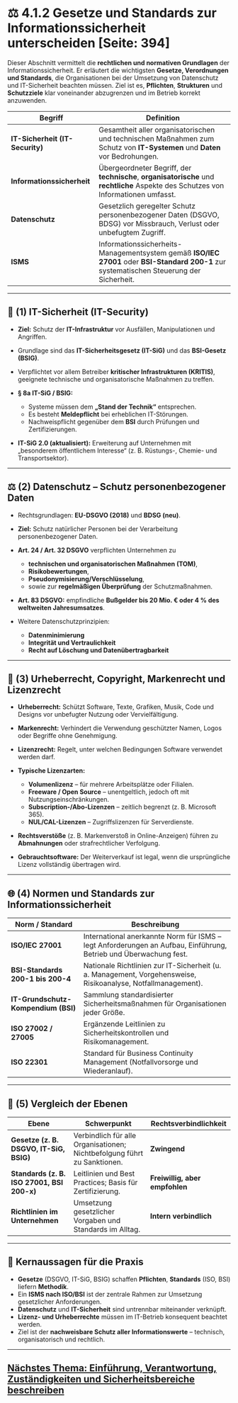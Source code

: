 # ⚖️ 4.1.2 Gesetze und Standards zur Informationssicherheit unterscheiden [Seite: 394]

Dieser Abschnitt vermittelt die **rechtlichen und normativen Grundlagen** der Informationssicherheit. Er erläutert die wichtigsten **Gesetze, Verordnungen und Standards**, die Organisationen bei der Umsetzung von Datenschutz und IT-Sicherheit beachten müssen. Ziel ist es, **Pflichten**, **Strukturen** und **Schutzziele** klar voneinander abzugrenzen und im Betrieb korrekt anzuwenden. 

| Begriff                         | Definition                                                                                                                                 |
| ------------------------------- | ------------------------------------------------------------------------------------------------------------------------------------------ |
| **IT-Sicherheit (IT-Security)** | Gesamtheit aller organisatorischen und technischen Maßnahmen zum Schutz von **IT-Systemen** und **Daten** vor Bedrohungen.                 |
| **Informationssicherheit**      | Übergeordneter Begriff, der **technische**, **organisatorische** und **rechtliche** Aspekte des Schutzes von Informationen umfasst.        |
| **Datenschutz**                 | Gesetzlich geregelter Schutz personenbezogener Daten (DSGVO, BDSG) vor Missbrauch, Verlust oder unbefugtem Zugriff.                        |
| **ISMS**                        | Informationssicherheits-Managementsystem gemäß **ISO/IEC 27001** oder **BSI-Standard 200-1** zur systematischen Steuerung der Sicherheit.  |

---

## 🧭 (1) IT-Sicherheit (IT-Security)

* **Ziel:** Schutz der **IT-Infrastruktur** vor Ausfällen, Manipulationen und Angriffen.
* Grundlage sind das **IT-Sicherheitsgesetz (IT-SiG)** und das **BSI-Gesetz (BSIG)**. 
* Verpflichtet vor allem Betreiber **kritischer Infrastrukturen (KRITIS)**, geeignete technische und organisatorische Maßnahmen zu treffen.
* **§ 8a IT-SiG / BSIG:**

  * Systeme müssen dem **„Stand der Technik“** entsprechen.
  * Es besteht **Meldepflicht** bei erheblichen IT-Störungen.
  * Nachweispflicht gegenüber dem **BSI** durch Prüfungen und Zertifizierungen. 
* **IT-SiG 2.0 (aktualisiert):** Erweiterung auf Unternehmen mit „besonderem öffentlichem Interesse“ (z. B. Rüstungs-, Chemie- und Transportsektor). 

---

## ⚖️ (2) Datenschutz – Schutz personenbezogener Daten

* Rechtsgrundlagen: **EU-DSGVO (2018)** und **BDSG (neu)**. 
* **Ziel:** Schutz natürlicher Personen bei der Verarbeitung personenbezogener Daten.
* **Art. 24 / Art. 32 DSGVO** verpflichten Unternehmen zu

  * **technischen und organisatorischen Maßnahmen (TOM)**,
  * **Risikobewertungen**,
  * **Pseudonymisierung/Verschlüsselung**,
  * sowie zur **regelmäßigen Überprüfung** der Schutzmaßnahmen. 
* **Art. 83 DSGVO:** empfindliche **Bußgelder bis 20 Mio. € oder 4 % des weltweiten Jahresumsatzes**.
* Weitere Datenschutzprinzipien:

  * **Datenminimierung**
  * **Integrität und Vertraulichkeit**
  * **Recht auf Löschung und Datenübertragbarkeit**

---

## 🧱 (3) Urheberrecht, Copyright, Markenrecht und Lizenzrecht

* **Urheberrecht:** Schützt Software, Texte, Grafiken, Musik, Code und Designs vor unbefugter Nutzung oder Vervielfältigung.
* **Markenrecht:** Verhindert die Verwendung geschützter Namen, Logos oder Begriffe ohne Genehmigung.
* **Lizenzrecht:** Regelt, unter welchen Bedingungen Software verwendet werden darf. 
* **Typische Lizenzarten:**

  * **Volumenlizenz** – für mehrere Arbeitsplätze oder Filialen.
  * **Freeware / Open Source** – unentgeltlich, jedoch oft mit Nutzungseinschränkungen.
  * **Subscription-/Abo-Lizenzen** – zeitlich begrenzt (z. B. Microsoft 365).
  * **NUL/CAL-Lizenzen** – Zugriffslizenzen für Serverdienste. 
* **Rechtsverstöße** (z. B. Markenverstoß in Online-Anzeigen) führen zu **Abmahnungen** oder strafrechtlicher Verfolgung.
* **Gebrauchtsoftware:** Der Weiterverkauf ist legal, wenn die ursprüngliche Lizenz vollständig übertragen wird. 

---

## 🌐 (4) Normen und Standards zur Informationssicherheit

| Norm / Standard                     | Beschreibung                                                                                                     |
| ----------------------------------- | ---------------------------------------------------------------------------------------------------------------- |
| **ISO/IEC 27001**                   | International anerkannte Norm für ISMS – legt Anforderungen an Aufbau, Einführung, Betrieb und Überwachung fest. |
| **BSI-Standards 200-1 bis 200-4**   | Nationale Richtlinien zur IT-Sicherheit (u. a. Management, Vorgehensweise, Risikoanalyse, Notfallmanagement).    |
| **IT-Grundschutz-Kompendium (BSI)** | Sammlung standardisierter Sicherheitsmaßnahmen für Organisationen jeder Größe.                                   |
| **ISO 27002 / 27005**               | Ergänzende Leitlinien zu Sicherheitskontrollen und Risikomanagement.                                             |
| **ISO 22301**                       | Standard für Business Continuity Management (Notfallvorsorge und Wiederanlauf).                                  |

---

## 📜 (5) Vergleich der Ebenen

| Ebene                                      | Schwerpunkt                                                              | Rechtsverbindlichkeit          |
| ------------------------------------------ | ------------------------------------------------------------------------ | ------------------------------ |
| **Gesetze (z. B. DSGVO, IT-SiG, BSIG)**    | Verbindlich für alle Organisationen; Nichtbefolgung führt zu Sanktionen. | **Zwingend**                   |
| **Standards (z. B. ISO 27001, BSI 200-x)** | Leitlinien und Best Practices; Basis für Zertifizierung.                 | **Freiwillig, aber empfohlen** |
| **Richtlinien im Unternehmen**             | Umsetzung gesetzlicher Vorgaben und Standards im Alltag.                 | **Intern verbindlich**         |

---

## 🎯 Kernaussagen für die Praxis

* **Gesetze** (DSGVO, IT-SiG, BSIG) schaffen **Pflichten**, **Standards** (ISO, BSI) liefern **Methodik**.
* Ein **ISMS nach ISO/BSI** ist der zentrale Rahmen zur Umsetzung gesetzlicher Anforderungen.
* **Datenschutz** und **IT-Sicherheit** sind untrennbar miteinander verknüpft.
* **Lizenz- und Urheberrechte** müssen im IT-Betrieb konsequent beachtet werden.
* Ziel ist der **nachweisbare Schutz aller Informationswerte** – technisch, organisatorisch und rechtlich. 


---

## [Nächstes Thema: Einführung, Verantwortung, Zuständigkeiten und Sicherheitsbereiche beschreiben](./4.1.3_IT-Grundschutz_Schutzziele_Gefaehrdungen_Schadensszenarien_unterscheiden.md)